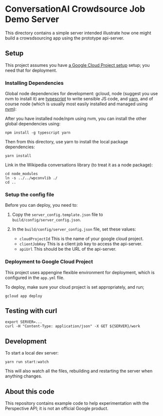 # ConversationAI Crowdsource Job Demo Server

This directory contains a simple server intended illustrate how one might build a crowsdsourcing app using the prototype api-server.

## Setup

This project assumes you have [a Google Cloud Project setup](https://cloud.google.com/) setup; you need
that for deployment.

### Installing Dependencies

Global node dependencies for development: gcloud, node (suggest you use nvm to install it) are [typescript](https://www.typescriptlang.org/) to write sensible JS code, and [yarn](https://yarnpkg.com/lang/en/), and of course node (which is usually most easily installed and managed using [nvm](https://github.com/creationix/nvm/blob/master/README.md)):

After you have installed node/npm using nvm, you can install the other global dependencies using:

```
npm install -g typescript yarn
```

Then from this directory, use yarn to install the local package dependencies:

```
yarn install
```

Link in the Wikipedia conversations library (to treat it as a node package):

```shell
cd node_modules
ln -s ../../wpconvlib ./
cd ..
```

### Setup the config file

Before you can deploy, you need to:

1. Copy the `server_config.template.json` file to `build/config/server_config.json`.
2. In the `build/config/server_config.json` file, set these values:

    * `cloudProjectId` This is the name of your google cloud project.
    * `clientJobKey` This is a client job key to access the api-server.
    * `apiUrl` This should be the URL of the api-server.

### Deployment to Google Cloud Project

This project uses appengine flexible environment for deployment, which is configured in the `app.yml` file.

To deploy, make sure your cloud project is set appropriately, and run;

```
gcloud app deploy
```

## Testing with curl

```
export SERVER=...
curl -H "Content-Type: application/json" -X GET ${SERVER}/work
```

## Development

To start a local dev server:

```
yarn run start:watch
```

This will also watch all the files, rebuilding and restarting the server when anything
changes.

## About this code

This repository contains example code to help experimentation with the Perspective API; it is not an official Google product.
